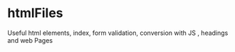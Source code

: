 # htmlFiles
Useful html elements, index, form validation, conversion with JS , headings and web Pages

